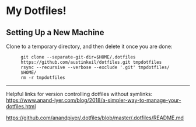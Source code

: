 # My Dotfiles!
<h2 id="setting-up-a-new-machine">Setting Up a New Machine</h2>
<p> Clone to a temporary directory, and then delete it once you are done:</p>
<figure class="highlight"><pre><code class="language-shell" data-lang="shell"><span></span>git clone --separate-git-dir<span class="o">=</span><span class="nv">$HOME</span>/.dotfiles https://github.com/austinkeil/dotfiles.git tmpdotfiles
rsync --recursive --verbose --exclude <span class="s1">'.git'</span> tmpdotfiles/ <span class="nv">$HOME</span>/
rm -r tmpdotfiles</code></pre></figure>

______

Helpful links for version controlling dotfiles without symlinks:
https://www.anand-iyer.com/blog/2018/a-simpler-way-to-manage-your-dotfiles.html

https://github.com/anandpiyer/.dotfiles/blob/master/.dotfiles/README.md
